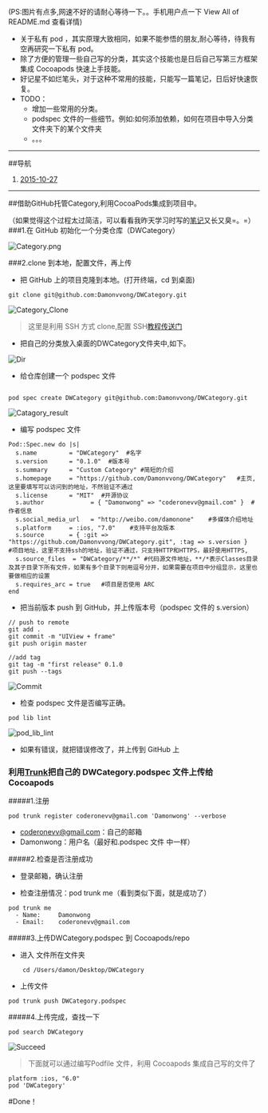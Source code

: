(PS:图片有点多,网速不好的请耐心等待一下。。手机用户点一下 View All of README.md 查看详情)

- 关于私有 pod ，其实原理大致相同，如果不能参悟的朋友,耐心等待，待我有空再研究一下私有 pod。
- 除了方便的管理一些自己写的分类，其实这个技能也是日后自己写第三方框架集成 Cocoapods 快速上手技能。
- 好记星不如烂笔头，对于这种不常用的技能，只能写一篇笔记，日后好快速恢复。
- TODO：
	- 增加一些常用的分类。
	- podspec 文件的一些细节。例如:如何添加依赖，如何在项目中导入分类文件夹下的某个文件夹
	- 。。。

---

##导航
1. [2015-10-27](https://github.com/Damonvvong/DWCategory#2015-10-27)

---

##<a id="2015-10-27"></a>借助GitHub托管Category,利用CocoaPods集成到项目中。

（如果觉得这个过程太过简洁，可以看看我昨天学习时写的[笔记](https://github.com/Damonvvong/DWLog)又长又臭=。=）
###1.在 GitHub 初始化一个分类仓库（DWCategory）

![Category.png](http://7xlv6p.com1.z0.glb.clouddn.com/Category_min.png)

###2.clone 到本地，配置文件，再上传

- 把 GitHub 上的项目克隆到本地。(打开终端，cd 到桌面)

``` 
git clone git@github.com:Damonvvong/DWCategory.git

```
![Category_Clone](http://7xlv6p.com1.z0.glb.clouddn.com/Category_Clone.png)

> 这里是利用 SSH 方式 clone,配置 SSH[教程传送门](https://help.github.com/articles/generating-ssh-keys/)

- 把自己的分类放入桌面的DWCategory文件夹中,如下。

![Dir](http://7xlv6p.com1.z0.glb.clouddn.com/Dir.png)

- 给仓库创建一个 podspec 文件

```

pod spec create DWCategory git@github.com:Damonvvong/DWCategory.git

```


![Catagory_result](http://7xlv6p.com1.z0.glb.clouddn.com/Catagory_result.png
)


- 编写 podspec 文件

```
Pod::Spec.new do |s|
  s.name         = "DWCategory"  #名字
  s.version      = "0.1.0"  #版本号
  s.summary      = "Custom Category" #简短的介绍
  s.homepage     = "https://github.com/Damonvvong/DWCategory"   #主页,这里要填写可以访问到的地址，不然验证不通过
  s.license      = "MIT"  #开源协议
  s.author             = { "Damonwong" => "coderonevv@gmail.com" }  #作者信息
  s.social_media_url   = "http://weibo.com/damonone"    #多媒体介绍地址
  s.platform     = :ios, "7.0"    #支持平台及版本
  s.source       = { :git => "https://github.com/Damonvvong/DWCategory.git", :tag => s.version }    #项目地址，这里不支持ssh的地址，验证不通过，只支持HTTP和HTTPS，最好使用HTTPS,
  s.source_files  = "DWCategory/**/*" #代码源文件地址，**/*表示Classes目录及其子目录下所有文件，如果有多个目录下则用逗号分开，如果需要在项目中分组显示，这里也要做相应的设置
  s.requires_arc = true   #项目是否使用 ARC
end

```
- 把当前版本 push 到 GitHub，并上传版本号（podspec 文件的 s.version）

```
// push to remote
git add .
git commit -m "UIView + frame"
git push origin master

//add tag 
git tag -m "first release" 0.1.0
git push --tags
```

![Commit](http://7xlv6p.com1.z0.glb.clouddn.com/Catagory_commit.png
)


- 检查 podspec 文件是否编写正确。

```
pod lib lint
```

![pod_lib_lint](http://7xlv6p.com1.z0.glb.clouddn.com/pod_lib_lint.png)

- 如果有错误，就把错误修改了，并上传到 GitHub 上

### 利用[Trunk](http://guides.cocoapods.org/making/getting-setup-with-trunk.html)把自己的 DWCategory.podspec 文件上传给 Cocoapods

#####1.注册

```
pod trunk register coderonevv@gmail.com 'Damonwong' --verbose
```
- coderonevv@gmail.com：自己的邮箱
- Damonwong：用户名（最好和.podspec 文件 中一样）

#####2.检查是否注册成功
- 登录邮箱，确认注册

- 检查注册情况：pod trunk me（看到类似下面，就是成功了）

```
pod trunk me
  - Name:     Damonwong
  - Email:    coderonevv@gmail.com
```

#####3.上传DWCategory.podspec 到 Cocoapods/repo
- 进入 文件所在文件夹
```
	cd /Users/damon/Desktop/DWCategory 
```
- 上传文件

```
pod trunk push DWCategory.podspec
```

#####4.上传完成，查找一下

```
pod search DWCategory
```

![Succeed](http://7xlv6p.com1.z0.glb.clouddn.com/Category_Succeed.png)

> 下面就可以通过编写Podfile 文件，利用 Cocoapods 集成自己写的文件了

```
platform :ios, "6.0"
pod 'DWCategory'
```

#Done！
